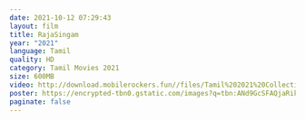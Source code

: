```yaml
---
date: 2021-10-12 07:29:43
layout: film
title: RajaSingam
year: "2021"
language: Tamil
quality: HD
category: Tamil Movies 2021
size: 600MB
video: http://download.mobilerockers.fun//files/Tamil%202021%20Collection/RajaSingam%20(2021)/RajaSingam%20(2021)%20Full%20Movies/RajaSingam%20(2021)%20HDRip/Rajasingam%20(2021)%20HDRip%20Single%20Part.mp4
poster: https://encrypted-tbn0.gstatic.com/images?q=tbn:ANd9GcSFAQjaRikgqMrSo55PmgYDOHopy8Rpy1k7ow&usqp=CAU
paginate: false
---
```

